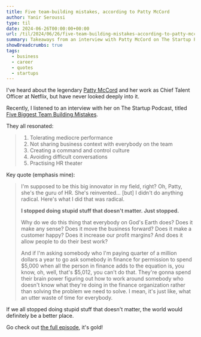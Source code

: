 ```yaml
---
title: Five team-building mistakes, according to Patty McCord
author: Yanir Seroussi
type: til
date: 2024-06-26T00:00:00+00:00
url: /til/2024/06/26/five-team-building-mistakes-according-to-patty-mccord/
summary: Takeaways from an interview with Patty McCord on The Startup Podcast.
showBreadcrumbs: true
tags:
  - business
  - career
  - quotes
  - startups
---
```

I've heard about the legendary [Patty McCord](https://www.linkedin.com/in/pattymccord/) and her work as Chief Talent Officer at Netflix, but have never looked deeply into it.

Recently, I listened to an interview with her on The Startup Podcast, titled [Five Biggest Team Building Mistakes](https://www.tsp.show/5-biggest-team-building-mistakes-w-netflix-legend-patty-mccord/).

They all resonated:

> 1. Tolerating mediocre performance
> 2. Not sharing business context with everybody on the team
> 3. Creating a command and control culture
> 4. Avoiding difficult conversations
> 5. Practising HR theater

Key quote (emphasis mine):

> I'm supposed to be this big innovator in my field, right? Oh, Patty, she's the guru of HR. She's reinvented... [but] I didn't do anything radical. Here's what I did that was radical.
> 
> **I stopped doing stupid stuff that doesn't matter. Just stopped.**
>
> Why do we do this thing that everybody on God's Earth does? Does it make any sense? Does it move the business forward? Does it make a customer happy? Does it increase our profit margins? And does it allow people to do their best work?
> 
> And if I'm asking somebody who I'm paying quarter of a million dollars a year to go ask somebody in finance for permission to spend $5,000 when all the person in finance adds to the equation is, you know, oh, well, that's $5,012, you can't do that. They're gonna spend their brain power figuring out how to work around somebody who doesn't know what they're doing in the finance organization rather than solving the problem we need to solve. I mean, it's just like, what an utter waste of time for everybody.

If we all stopped doing stupid  stuff that doesn't matter, the world would definitely be a better place.

Go check out [the full episode](https://www.tsp.show/5-biggest-team-building-mistakes-w-netflix-legend-patty-mccord/), it's gold!
